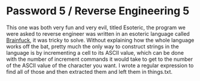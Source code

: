 # Password 5 / Reverse Engineering 5

This one was both very fun and very evil, titled Esoteric, the program we were asked to reverse engineer was written in an esoteric language called [Brainfuck](https://en.wikipedia.org/wiki/Brainfuck), it was tricky to solve. Without explaining how the whole language works off the bat, pretty much the only way to construct strings in the language is by incrementing a cell to its ASCII value, which can be done with the number of increment commands it would take to get to the number of the ASCII value of the character you want. I wrote a regular expression to find all of those and then extracted them and left them in things.txt.

